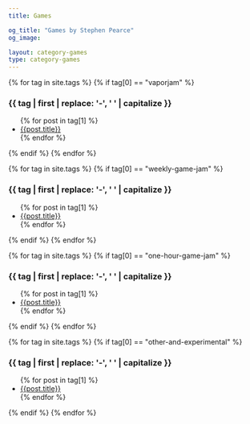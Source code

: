 ```yaml
---
title: Games

og_title: "Games by Stephen Pearce"
og_image: 

layout: category-games
type: category-games
---
```


{% for tag in site.tags %}
{% if tag[0] == "vaporjam" %}
<div class="tag">
<h3>{{ tag | first | replace: '-', ' ' | capitalize }}</h3>
<ul>
{% for post in tag[1] %}
<li><i class="fas fa-gamepad" aria-hidden="true"></i><a href="{{post.url}}" title="Click to read about {{post.title}}">{{post.title}}</a></li>
{% endfor %}
</ul>
</div>
{% endif %}
{% endfor %}

{% for tag in site.tags %}
{% if tag[0] == "weekly-game-jam" %}
<div class="tag">
<h3>{{ tag | first | replace: '-', ' ' | capitalize }}</h3>
<ul>
{% for post in tag[1] %}
<li><i class="fas fa-gamepad" aria-hidden="true"></i><a href="{{post.url}}" title="Click to read about {{post.title}}">{{post.title}}</a></li>
{% endfor %}
</ul>
</div>
{% endif %}
{% endfor %}

{% for tag in site.tags %}
{% if tag[0] == "one-hour-game-jam" %}
<div class="tag">
<h3>{{ tag | first | replace: '-', ' ' | capitalize }}</h3>
<ul>
{% for post in tag[1] %}
<li><i class="fas fa-gamepad" aria-hidden="true"></i><a href="{{post.url}}" title="Click to read about {{post.title}}">{{post.title}}</a></li>
{% endfor %}
</ul>
</div>
{% endif %}
{% endfor %}

{% for tag in site.tags %}
{% if tag[0] == "other-and-experimental" %}
<div class="tag">
<h3>{{ tag | first | replace: '-', ' ' | capitalize }}</h3>
<ul>
{% for post in tag[1] %}
<li><i class="fas fa-gamepad" aria-hidden="true"></i><a href="{{post.url}}" title="Click to read about {{post.title}}">{{post.title}}</a></li>
{% endfor %}
</ul>
</div>
{% endif %}
{% endfor %}